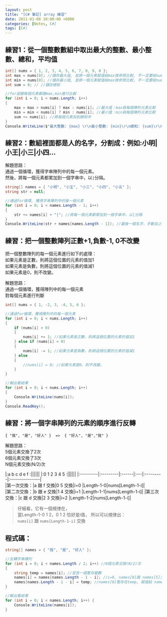 ```yaml
---
layout: post
title: "[C# 筆記] array 練習"
date: 2011-01-08 10:00:00 +0800
categories: [Notes, C#]
tags: [C#]
---
```


## 練習1：從一個整數數組中取出最大的整數、最小整數、總和，平均值

```c#
int[] nums = { 1, 2, 3, 4, 5, 6, 7, 8, 9, 0 };
int max = nums[0]; //儲存最大值, 並將一個元素賦值給max做參照比較, 不一定要給nums[0]
int min = nums[0]; //儲存最小值, 並將一個元素賦值給max做參照比較, 不一定要給nums[0]
int sum = 0; // //儲存總和

//for迴圈每個元素都跟max,min進行比較
for (int i = 0; i < nums.Length; i++)
{
    max = max > nums[i] ? max : nums[i]; //最大值：max與每個陣列元素比較
    min = min < nums[i] ? min : nums[i]; //最小值：min與每個陣列元素比較
    sum += nums[i]; //將每個元素加到總和中
}
Console.WriteLine($"最大整數: {max} \r\n最小整數: {min}\r\n總和: {sum}\r\n平均值: {sum / nums.Length}");
```

## 練習2：數組裡面都是人的名字，分割成：例如:小明|小王|小三|小四…

解題思路：  
通過一個循環，獲得字串陣列中的每一個元素。  
然後，將每一個元素都累加到一個字串中，以`|`分隔。 

```c#
string[] names = { "小明", "小王", "小三", "小四", "小五" };
string str = null;

//通過for循環, 獲得字串陣列中的每一個元素
for (int i = 0; i < names.Length - 1; i++)
{
    str += names[i] + "|"; //將每一個元素都累加到一個字串中，以|分隔
}
Console.WriteLine(str + names[names.Length - 1]); //最後一個名字，手動加上去
```

## 練習：把一個整數陣列正數+1,負數-1, 0不改變
把一個整數陣列的每一個元素進行如下的處理：  
如果元素是正數，則將這個位置的元素的值加1   
如果元素是負數，則將這個位置的元素的值減1   
如果元素是0，則不改變。 

解題思路：  
通過一個循環，獲得陣列中的每一個元素    
對每個元素進行判斷  

```c#
int[] nums = { 1, -2, 3, -4, 5, 6 };

//通過for循環，獲得陣列中的每一個元素 
for (int i = 0; i < nums.Length; i++)
{
    if (nums[i] > 0)
    {
        nums[i] += 1; //如果元素是正數，則將這個位置的元素的值加1
    } else if (nums[i] < 0)
    {
        nums[i] -= 1; //如果元素是負數，則將這個位置的元素的值減1
    } else
    {
        //nums[i] = 0; //如果元素是0，則不改變。
    }
}

//輸出看結果
for (int i = 0; i < nums.Length; i++)
{
    Console.WriteLine(nums[i]);
}
Console.ReadKey();
```

## 練習：將一個字串陣列的元素的順序進行反轉

 ```text
 { "我", "是", "好人" }  =>  { "好人", "是","我" }
 ```

解題思路：  
5個元素交換了2次    
6個元素交換了3次   
N個元素交換(N/2)次     


|:a  b   c   d   e   f                                   :||||||
|:0  1   2   3   4   5                                   :||||||
|:---------|:---------|:------|:---|:---------|:---------------|  
|第一次交換：|a 跟 f 交換|0 5 交換|i=0 |Length-1-0|nums[Length-1-i]|     
|第二次交換：|b 跟 e 交換|1 4 交換|i=1 |Length-1-1|nums[Length-1-i]|
|第三次交換：|c 跟 d 交換|2 3 交換|i=2 |Length-1-2|nums[Length-1-i]|

> 仔細看，它有一個規律在，  
當Length-1-0 1 2，0 1 2 恰好是i值， 
所以可以規律出：    
 `nums[i]` 跟 `nums[Length-1-i]` 交換   

## 程式碼：
```c#
string[] names = { "我", "是", "好人" };

//反轉字串陣列
for (int i = 0; i < names.Length / 2; i++) //N個元素交換(N/2)次
{
    string temp = names[i]; //宣告一個暫存變數
    names[i] = names[names.Length - 1 - i]; //i=0, names[0]跟 names[5]交換
    names[names.Length - 1 - i] = temp; //names[0]暫存在temp, 賦值給 names[5]
}

//輸出看結果
for (int i = 0; i < names.Length; i++) {
    Console.WriteLine(names[i]);
}
```
